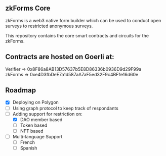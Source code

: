 ## zkForms Core

zkForms is a web3 native form builder which can be used to conduct open surveys to restricted anonymous surveys.

This repository contains the core smart contracts and circuits for the zkForms.

## Contracts are hosted on Goerli at:

Verifier => 0x8F86a8AB13D57637b5E8D86336b0936D9d29F99a<br/>
zkForms => 0xe4D3fbDeE7a1d587aA7aF5ed32F9c4BF1e16d60e

## Roadmap

- [x] Deploying on Polygon
- [ ] Using graph protocol to keep track of respondants
- [ ] Adding support for restriction on:
  - [x] DAO member based
  - [ ] Token based
  - [ ] NFT based
- [ ] Multi-language Support
  - [ ] French
  - [ ] Spanish
